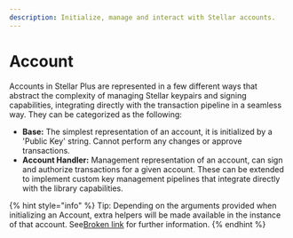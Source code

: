 ```yaml
---
description: Initialize, manage and interact with Stellar accounts.
---
```


# Account

Accounts in Stellar Plus are represented in a few different ways that abstract the complexity of managing Stellar keypairs and signing capabilities, integrating directly with the transaction pipeline in a seamless way.  They can be categorized as the following:



* **Base:** The simplest representation of an account, it is initialized by a 'Public Key' string. Cannot perform any changes or approve transactions.
* **Account Handler:** Management representation of an account, can sign and authorize transactions for a given account. These can be extended to implement custom key management pipelines that integrate directly with the library capabilities.





{% hint style="info" %}
Tip: Depending on the arguments provided when initializing an Account, extra helpers will be made available in the instance of that account. See[Broken link](broken-reference "mention") for further information.
{% endhint %}

&#x20;
